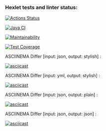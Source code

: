 ### Hexlet tests and linter status:
[![Actions Status](https://github.com/MadMan2k/java-project-lvl2/workflows/hexlet-check/badge.svg)](https://github.com/MadMan2k/java-project-lvl2/actions)

[![Java CI](https://github.com/MadMan2k/java-project-lvl2/actions/workflows/main.yml/badge.svg)](https://github.com/MadMan2k/java-project-lvl2/actions/workflows/main.yml)

[![Maintainability](https://api.codeclimate.com/v1/badges/4a0bc4d4d037829531d1/maintainability)](https://codeclimate.com/github/MadMan2k/java-project-lvl2/maintainability)

[![Test Coverage](https://api.codeclimate.com/v1/badges/4a0bc4d4d037829531d1/test_coverage)](https://codeclimate.com/github/MadMan2k/java-project-lvl2/test_coverage)

ASCIINEMA Differ [input: json, output: stylish] :

[![asciicast](https://asciinema.org/a/q94hi8XvxD5gJwi7GEZ3gtWZW.svg)](https://asciinema.org/a/q94hi8XvxD5gJwi7GEZ3gtWZW)

ASCIINEMA Differ [input: yml, output: stylish] :

[![asciicast](https://asciinema.org/a/HzOktbUkvT3098d2ZQXJF2Nok.svg)](https://asciinema.org/a/HzOktbUkvT3098d2ZQXJF2Nok)

ASCIINEMA Differ [input: json, output: plain] :

[![asciicast](https://asciinema.org/a/yO8rJNsO7CvqF2cUsJCohTXoI.svg)](https://asciinema.org/a/yO8rJNsO7CvqF2cUsJCohTXoI)

ASCIINEMA Differ [input: json, output: json] :

[![asciicast](https://asciinema.org/a/d0lwgQ1wBWq2gGmryOVSFKKu8.svg)](https://asciinema.org/a/d0lwgQ1wBWq2gGmryOVSFKKu8)